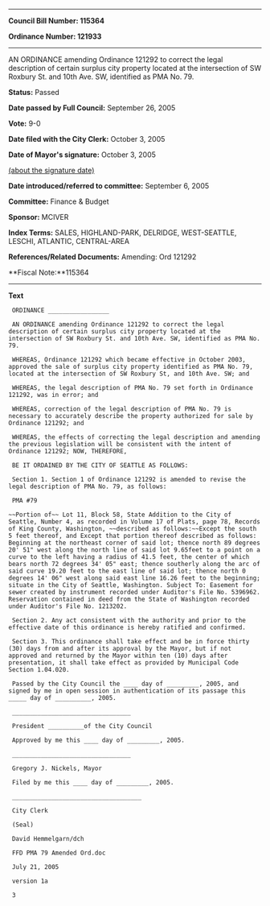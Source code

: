 

********

**Council Bill Number: 115364**
   
**Ordinance Number: 121933**
********

 AN ORDINANCE amending Ordinance 121292 to correct the legal description of certain surplus city property located at the intersection of SW Roxbury St. and 10th Ave. SW, identified as PMA No. 79.

**Status:** Passed
   
**Date passed by Full Council:** September 26, 2005
   
**Vote:** 9-0
   
**Date filed with the City Clerk:** October 3, 2005
   
**Date of Mayor's signature:** October 3, 2005
   
[(about the signature date)](/~public/approvaldate.htm)
   
   
   
**Date introduced/referred to committee:** September 6, 2005
   
**Committee:** Finance & Budget
   
**Sponsor:** MCIVER
   
   
**Index Terms:** SALES, HIGHLAND-PARK, DELRIDGE, WEST-SEATTLE, LESCHI, ATLANTIC, CENTRAL-AREA

**References/Related Documents:** Amending: Ord 121292

**Fiscal Note:**115364

********

**Text**
   
```
 ORDINANCE _________________

 AN ORDINANCE amending Ordinance 121292 to correct the legal description of certain surplus city property located at the intersection of SW Roxbury St. and 10th Ave. SW, identified as PMA No. 79.

 WHEREAS, Ordinance 121292 which became effective in October 2003, approved the sale of surplus city property identified as PMA No. 79, located at the intersection of SW Roxbury St, and 10th Ave. SW; and

 WHEREAS, the legal description of PMA No. 79 set forth in Ordinance 121292, was in error; and

 WHEREAS, correction of the legal description of PMA No. 79 is necessary to accurately describe the property authorized for sale by Ordinance 121292; and

 WHEREAS, the effects of correcting the legal description and amending the previous legislation will be consistent with the intent of Ordinance 121292; NOW, THEREFORE,

 BE IT ORDAINED BY THE CITY OF SEATTLE AS FOLLOWS:

 Section 1. Section 1 of Ordinance 121292 is amended to revise the legal description of PMA No. 79, as follows:

 PMA #79

~~Portion of~~ Lot 11, Block 58, State Addition to the City of Seattle, Number 4, as recorded in Volume 17 of Plats, page 78, Records of King County, Washington, ~~described as follows:~~Except the south 5 feet thereof, and Except that portion thereof described as follows: Beginning at the northeast corner of said lot; thence north 89 degrees 20' 51" west along the north line of said lot 9.65feet to a point on a curve to the left having a radius of 41.5 feet, the center of which bears north 72 degrees 34' 05" east; thence southerly along the arc of said curve 19.20 feet to the east line of said lot; thence north 0 degrees 14' 06" west along said east line 16.26 feet to the beginning; situate in the City of Seattle, Washington. Subject To: Easement for sewer created by instrument recorded under Auditor's File No. 5396962. Reservation contained in deed from the State of Washington recorded under Auditor's File No. 1213202.

 Section 2. Any act consistent with the authority and prior to the effective date of this ordinance is hereby ratified and confirmed.

 Section 3. This ordinance shall take effect and be in force thirty (30) days from and after its approval by the Mayor, but if not approved and returned by the Mayor within ten (10) days after presentation, it shall take effect as provided by Municipal Code Section 1.04.020.

 Passed by the City Council the ____ day of _________, 2005, and signed by me in open session in authentication of its passage this _____ day of __________, 2005.

 _________________________________

 President __________of the City Council

 Approved by me this ____ day of _________, 2005.

 _________________________________

 Gregory J. Nickels, Mayor

 Filed by me this ____ day of _________, 2005.

 ____________________________________

 City Clerk

 (Seal)

 David Hemmelgarn/dch

 FFD PMA 79 Amended Ord.doc

 July 21, 2005

 version 1a

 3

```
